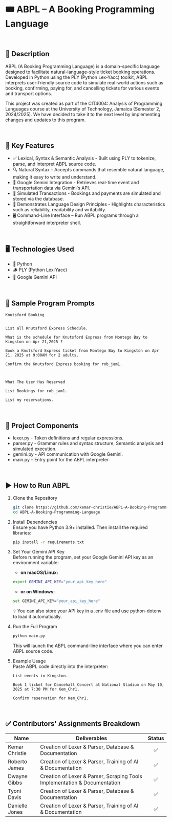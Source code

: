 # 🎟️ ABPL – A Booking Programming Language

<br>

## 📝 Description
ABPL (A Booking Programming Language) is a domain-specific language designed to facilitate natural-language-style ticket booking operations. Developed in Python using the PLY (Python Lex-Yacc) toolkit, ABPL interprets user-friendly source code to simulate real-world actions such as booking, confirming, paying for, and cancelling tickets for various events and transport options.

This project was created as part of the CIT4004: Analysis of Programming Languages course at the University of Technology, Jamaica (Semester 2, 2024/2025). We have decided to take it to the next level by implementing changes and updates to this program.

<br>

## 🔧 Key Features
* ✅ Lexical, Syntax & Semantic Analysis - Built using PLY to tokenize, parse, and interpret ABPL source code.
* 🔍 Natural Syntax – Accepts commands that resemble natural language, making it easy to write and understand.
* 🤖 Google Gemini Integration - Retrieves real-time event and transportation data via Gemini's API.
* 🧾 Simulated Transactions - Bookings and payments are simulated and stored via the database.
* 🧠 Demonstrates Language Design Principles - Highlights characteristics such as reliability, readability and writability.
* 🖥️ Command-Line Interface – Run ABPL programs through a straightforward interpreter shell.

<br>

## 🖥️ Technologies Used
* 🐍 Python
* 🪵 PLY (Python Lex-Yacc)
* 🤖 Google Gemini API

<br>

## 🧾 Sample Program Prompts
```Natural Language (English)
Knutsford Booking


List all Knutsford Express Schedule.

What is the schedule for Knutsford Express from Montego Bay to Kingston on Apr 21,2025 ?

Book a Knutsford Express ticket from Montego Bay to Kingston on Apr 21, 2025 at 9:00AM for 2 adults.

Confirm the Knutsford Express booking for rob_jam1.



What The User Has Reserved

List Bookings for rob_jam1.

List my reservations.
```

<br>

## 📁 Project Components
* lexer.py - Token definitions and regular expressions.
* parser.py - Grammar rules and syntax structure, Semantic analysis and simulated execution.
* gemini.py - API communication with Google Gemini.
* main.py – Entry point for the ABPL interpreter

<br>

## ▶️ How to Run ABPL
1. Clone the Repository
   ```bash
   git clone https://github.com/kemar-christie/ABPL-A-Booking-Programming-Language
   cd ABPL-A-Booking-Programming-Language
   ```

2. Install Dependencies
   <br> Ensure you have Python 3.9+ installed. Then install the required libraries:
   ```bash
   pip install -r requirements.txt
   ```

3. Set Your Gemini API Key
   <br> Before running the program, set your Google Gemini API key as an environment variable:
   
   - **on macOS/Linux:**
   ```bash
   export GEMINI_API_KEY="your_api_key_here"
   ```
  
   - **or on Windows:**
   ```bash
   set GEMINI_API_KEY="your_api_key_here"
   ```
   💡 You can also store your API key in a .env file and use python-dotenv to load it automatically.

4. Run the Full Program
   ```bash
   python main.py
   ```
   This will launch the ABPL command-line interface where you can enter ABPL source code.

5. Example Usage
   <br> Paste ABPL code directly into the interpreter:
   ```Natural Language (English)
   List events in Kingston.

   Book 1 ticket for Dancehall Concert at National Stadium on May 10, 2025 at 7:30 PM for Kem_Chr1.

   Confirm reservation for Kem_Chr1.
   ```

<br>

## ✅ Contributors' Assignments Breakdown

| Name           | Deliverables                                                                 | Status |
|----------------|------------------------------------------------------------------------------|:------:|
| Kemar Christie | Creation of Lexer & Parser, Database & Documentation                         |   ✅   |
| Roberto James  | Creation of Lexer & Parser, Training of AI & Documentation                   |   ✅   |
| Dwayne Gibbs   | Creation of Lexer & Parser, Scraping Tools Implementation & Documentation    |   ✅   |
| Tyoni Davis    | Creation of Lexer & Parser, Database & Documentation                         |   ✅   |
| Danielle Jones | Creation of Lexer & Parser, Training of AI & Documentation                   |   ✅   |
